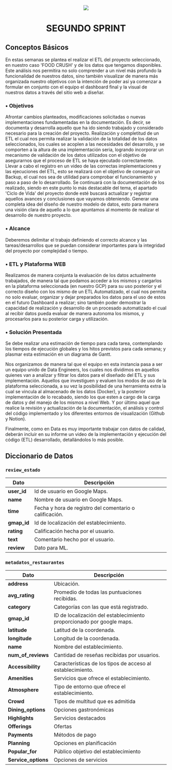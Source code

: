 <p align=center><img src=https://d31uz8lwfmyn8g.cloudfront.net/Assets/logo-henry-white-lg.png><p>

# <h1 align=center> **SEGUNDO SPRINT** </h1>

## **Conceptos Básicos**

En estas semanas se plantea el realizar el ETL del proyecto seleccionado, en nuestro caso 'FOOD CRUSH' y de los datos que tengamos disponibles. Este análisis nos permitira no solo comprender a un nivel más profundo la funcionalidad de nuestros datos, sino también visualizar de manera más organizada nuestro objetivos con la intención de poder así ya comenzar a formular en conjunto con el equipo el dashboard final y la visual de nuestros datos a través del sitio web a diseñar.


### • **Objetivos**

Afrontar cambios planteados, modificaciones solicitadas o nuevas implementaciones fundamentadas en la documentación. Es decir, se documenta y desarrolla aquello que ha ido siendo trabajado y considerado necesario para la creación del proyecto. 
Realización y completitud de un ETL el cual nos permita realizar la validación de la totalidad de los datos seleccionados, los cuales se acoplen a las necesidades del desarrollo, y se comporten a la altura de una implementación seria, logrando incorporar un mecanismo de validación de los datos utilizados con el objetivo de asegurarnos que el proceso de ETL se haya ejecutado correctamente. 
Llevar a cabo el registro en un video de las correctas implementaciones y las ejecuciones del ETL, esto se realizará con el objetivo de conseguir un Backup, el cual nos sea de utilidad para comprobar el funcionamiento y paso a paso de lo desarrollado. 
Se continuará con la documentación de los realizado, siendo en este punto lo más destacable del tema, el apartado 'Ciclo de Vida' del proyecto donde esté buscará actualizar y registrar aquellos avances y conclusiones que vayamos obteniendo. 
Generar una completa idea del diseño de nuestro modelo de datos, esto para manera una visión clara de aquello a lo que apuntamos al momento de realizar el desarrollo de nuestro proyecto. 


### • **Alcance**

Deberemos delimitar el trabajo definiendo el correcto alcance y las tareas/desarrollos que se puedan considerar importantes para la integridad del proyecto por complejidad o tiempo.


### • **ETL y Plataforma WEB**

Realizamos de manera conjunta la evaluación de los datos actualmente trabajados, de manera tal que podamos acceder a los mismos y cargarlos en la plataforma seleccionada (en nuestro GCP) para su uso posterior y el correcto diseño con los mismo de un ETL Automatizado, el cual nos permita no solo evaluar, organizar y dejar preparados los datos para el uso de estos en el futuro Dashboard a realizar; sino también poder demostrar la capacidad de realización y desarrollo de un procesado automatizado el cual al recibir datos pueda evaluar de manera autonoma los mismos, y procesarlos para su posterior carga y utilización.


### • **Solución Presentada**

Se debe realizar una estimación de tiempo para cada tarea, contemplando los tiempos de ejecución globales y los hitos previstos para cada semana; y plasmar esta estimación en un diagrama de Gantt.

Nos organizamos de manera tal que el equipo en esta instancia pasa a ser un equipo unido de Data Engineers, los cuales nos dividimos en aquellos quienes van a analizar y filtrar los datos para el diseñado del ETL y sus implementación. Aquellos que investiguen y evaluen los modos de uso de la plataforma seleccionada, a su vez la posibilidad de una herramienta extra la cual se vincula al almacenado de los datos (Docker), y la posterior implementación de lo recabado, siendo los que esten a cargo de la carga de datos y del manejo de los mismos a nivel Web. Y por último aquel que realice la revisión y actualización de la documentación, el análisis y control del código implementado y los diferentes entornos de visualización (Github y Notion).

Finalmente, como en Data es muy importante trabajar con datos de calidad, deberán incluir en su informe un video de la implementación y ejecución del código (ETL) desarrollado, detallándolos lo más posible.


## Diccionario de Datos

### `review_estado`
| Dato | Descripción |
| --- | --- |
| **user_id** | Id de usuario en Google Maps. |
| **name** | Nombre de usuario en Google Maps. |
| **time** | Fecha y hora de registro del comentario o calificación. |
| **gmap_id** | Id de localización del establecimiento. |
| **rating** | Calificación hecha por el usuario. |
| **text** | Comentario hecho por el usuario. |
| **review** | Dato para ML. |

### `metadatos_restaurantes`
| Dato | Descripción |
| --- | --- |
| **address** | Ubicación. |
| **avg_rating** | Promedio de todas las puntuaciones recibidas. |
| **category** | Categorías con las que está registrado. |
| **gmap_id** | ID de localización del establecimiento proporcionado por google maps. |
| **latitude** | Latitud de la coordenada. |
| **longitude** | Longitud de la coordenada. |
| **name** | Nombre del establecimiento. |
| **num_of_reviews** | Cantidad de reseñas recibidas por usuarios. |
| **Accessibility** | Características de los tipos de acceso al establecimiento. |
| **Amenities** | Servicios que ofrece el establecimiento. |
| **Atmosphere** | Tipo de entorno que ofrece el establecimiento. |
| **Crowd** | Tipos de multitud que es admitida |
| **Dining_options** | Opciones gastronómicas |
| **Highlights** | Servicios destacados |
| **Offerings** | Ofertas |
| **Payments** | Métodos de pago |
| **Planning** | Opciones en planificación |
| **Popular_for** | Público objetivo del establecimiento |
| **Service_options** | Opciones de servicios |
